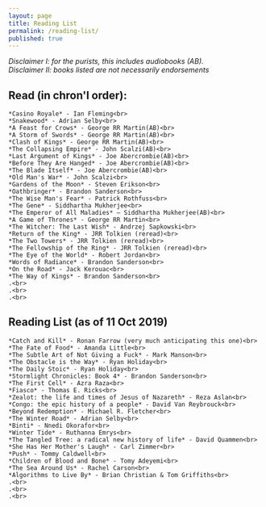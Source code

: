 ```yaml
---
layout: page
title: Reading List
permalink: /reading-list/
published: true
---
```

*Disclaimer I: for the purists, this includes audiobooks (AB).*
<br>
*Disclaimer II: books listed are not necessarily endorsements*
<br>
## Read (in chron'l order):
    *Casino Royale* - Ian Fleming<br>
    *Snakewood* - Adrian Selby<br>
    *A Feast for Crows* - George RR Martin(AB)<br>
    *A Storm of Swords* - George RR Martin(AB)<br>
    *Clash of Kings* - George RR Martin(AB)<br>
    *The Collapsing Empire* - John Scalzi(AB)<br>
    *Last Argument of Kings* - Joe Abercrombie(AB)<br>
    *Before They Are Hanged* - Joe Abercrombie(AB)<br>
    *The Blade Itself* - Joe Abercrombie(AB)<br>
    *Old Man's War* - John Scalzi<br>
    *Gardens of the Moon* - Steven Erikson<br>
    *Oathbringer* - Brandon Sanderson<br>
    *The Wise Man's Fear* - Patrick Rothfuss<br>
    *The Gene* - Siddhartha Mukherjee<br>
    *The Emperor of All Maladies* – Siddhartha Mukherjee(AB)<br>
    *A Game of Thrones* - George RR Martin<br>
    *The Witcher: The Last Wish* - Andrzej Sapkowski<br>
    *Return of the King* - JRR Tolkien (reread)<br>
    *The Two Towers* - JRR Tolkien (reread)<br>
    *The Fellowship of the Ring* - JRR Tolkien (reread)<br>
    *The Eye of the World* - Robert Jordan<br>
    *Words of Radiance* - Brandon Sanderson<br>
    *On the Road* - Jack Kerouac<br>
    *The Way of Kings* - Brandon Sanderson<br>
    .<br>
    .<br>
    .<br>
    
## Reading List (as of 11 Oct 2019)
    *Catch and Kill* - Ronan Farrow (very much anticipating this one)<br>
    *The Fate of Food* - Amanda Little<br>
    *The Subtle Art of Not Giving a Fuck* - Mark Manson<br>
    *The Obstacle is the Way* - Ryan Holiday<br>
    *The Daily Stoic* - Ryan Holiday<br>
    *Stormlight Chronicles: Book 4* - Brandon Sanderson<br>
    *The First Cell* - Azra Raza<br>
    *Fiasco* - Thomas E. Ricks<br>
    *Zealot: the life and times of Jesus of Nazareth* - Reza Aslan<br>
    *Congo: the epic history of a people* - David Van Reybrouck<br>
    *Beyond Redemption* - Michael R. Fletcher<br>
    *The Winter Road* - Adrian Selby<br>
    *Binti* - Nnedi Okorafor<br>
    *Winter Tide* - Ruthanna Emrys<br>
    *The Tangled Tree: a radical new history of life* - David Quammen<br>
    *She Has Her Mother's Laugh* - Carl Zimmer<br>
    *Push* - Tommy Caldwell<br>
    *Children of Blood and Bone* - Tomy Adeyemi<br>
    *The Sea Around Us* - Rachel Carson<br>
    *Algorithms to Live By* - Brian Christian & Tom Griffiths<br>
    .<br>
    .<br>
    .<br>
